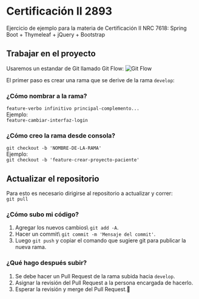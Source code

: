 # Certificación II 2893
Ejercicio de ejemplo para la materia de Certificación II NRC 7618: Spring Boot + Thymeleaf + jQuery + Bootstrap

## Trabajar en el proyecto
Usaremos un estandar de Git llamado Git Flow:
![Git Flow](https://3.bp.blogspot.com/-K7fGmmH0kI8/WkHMyoUy3nI/AAAAAAAACA0/oU4PdlbrD_wMY5qerk4h-Btz4eiZH5zogCLcBGAs/s640/03%2B%25282%2529.png)

El primer paso es crear una rama que se derive de la rama `develop`:

### ¿Cómo nombrar a la rama?
`feature-verbo infinitivo principal-complemento...`\
Ejemplo:\
`feature-cambiar-interfaz-login`

### ¿Cómo creo la rama desde consola?
`git checkout -b 'NOMBRE-DE-LA-RAMA'`\
Ejemplo:\
`git checkout -b 'feature-crear-proyecto-paciente'`

## Actualizar el repositorio
Para esto es necesario dirigirse al repositorio a actualizar y correr:\
`git pull`

### ¿Cómo subo mi código?
1. Agregar los nuevos cambios\ `git add -A`.
1. Hacer un commit\ `git commit -m 'Mensaje del commit'`.
2. Luego `git push` y copiar el comando que sugiere git para publicar la nueva rama.

### ¿Qué hago después subir?
1. Se debe hacer un Pull Request de la rama subida hacia `develop`.
2. Asignar la revisión del Pull Request a la persona encargada de hacerlo.
3. Esperar la revisión y merge del Pull Request.💪

